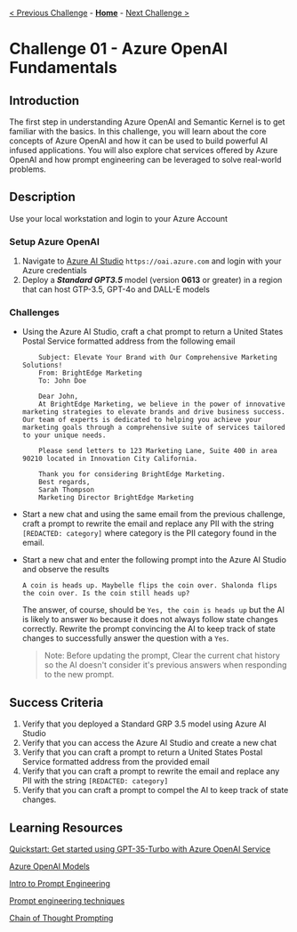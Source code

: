 [< Previous Challenge](./Challenge-00.md) - **[Home](../README.md)** - [Next Challenge >](./Challenge-02.md)
# Challenge 01 - Azure OpenAI Fundamentals


## Introduction
The first step in understanding Azure OpenAI and Semantic Kernel is to get familiar with the basics. In this challenge, you will learn about the core concepts of Azure OpenAI and how it can be used to build powerful AI infused applications. You will also explore chat services offered by Azure OpenAI and how prompt engineering can be leveraged to solve real-world problems.


## Description



Use your local workstation and login to your Azure Account
### Setup Azure OpenAI
1. Navigate to  [Azure AI Studio](https://oai.azure.com) `https://oai.azure.com` and login with your Azure credentials
2. Deploy a ***Standard GPT3.5*** model (version **0613** or greater) in a region that can host GTP-3.5, GPT-4o and DALL-E models

### Challenges

* Using the Azure AI Studio, craft a chat prompt to return a United States Postal Service formatted address from the following email
    ```
        Subject: Elevate Your Brand with Our Comprehensive Marketing Solutions! 
        From: BrightEdge Marketing
        To: John Doe

        Dear John,
        At BrightEdge Marketing, we believe in the power of innovative marketing strategies to elevate brands and drive business success. Our team of experts is dedicated to helping you achieve your marketing goals through a comprehensive suite of services tailored to your unique needs.

        Please send letters to 123 Marketing Lane, Suite 400 in area 90210 located in Innovation City California.

        Thank you for considering BrightEdge Marketing.
        Best regards,
        Sarah Thompson 
        Marketing Director BrightEdge Marketing

    ```
* Start a new chat and using the same email from the previous challenge, craft a prompt to rewrite the email and replace any PII with the string `[REDACTED: category]` where category is the PII category found in the email.

* Start a new chat and enter the following prompt into the Azure AI Studio and observe the results
    ```text
    A coin is heads up. Maybelle flips the coin over. Shalonda flips the coin over. Is the coin still heads up? 
    ```
    The answer, of course, should be ```Yes, the coin is heads up``` but the AI is likely to answer ```No``` because it does not always follow state changes correctly.  Rewrite the prompt convincing the AI to keep track of state changes to successfully answer the question with a ```Yes```.
    >Note: Before updating the prompt, Clear the current chat history so the AI doesn't consider it's previous answers when responding to the new prompt.


## Success Criteria

1. Verify that you deployed a Standard GRP 3.5 model using Azure AI Studio
1. Verify that you can access the Azure AI Studio and create a new chat
1. Verify that you can craft a prompt to return a United States Postal Service formatted address from the provided email
1. Verify that you can craft a prompt to rewrite the email and replace any PII with the string `[REDACTED: category]`
1. Verify that you can craft a prompt to compel the AI to keep track of state changes.


## Learning Resources

[Quickstart: Get started using GPT-35-Turbo with Azure OpenAI Service](https://learn.microsoft.com/en-us/azure/ai-services/openai/chatgpt-quickstart?tabs=command-line%2Cpython-new&pivots=programming-language-studio)

[Azure OpenAI Models](https://learn.microsoft.com/en-us/azure/ai-services/openai/concepts/models)

[Intro to Prompt Engineering](https://learn.microsoft.com/en-us/azure/ai-services/openai/concepts/prompt-engineering)

[Prompt engineering techniques](https://learn.microsoft.com/en-us/azure/ai-services/openai/concepts/advanced-prompt-engineering?pivots=programming-language-chat-completions#prime-the-output)

[Chain of Thought Prompting](https://learn.microsoft.com/en-us/azure/ai-services/openai/concepts/advanced-prompt-engineering?pivots=programming-language-chat-completions#chain-of-thought-prompting)
